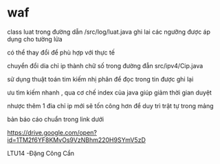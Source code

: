 # waf
class luat trong đường dẫn /src/log/luat.java ghi lai các ngưỡng được áp dụng cho tường lửa

có thể thay đổi để phù hợp với thực tế

chuyển đổi dia chỉ ip thành chữ số trong đường đẫn src/ipv4/Cip.java

sử dụng thuật toán tim kiếm nhị phân để đọc trong tin được ghi lại

ưu tìm kiếm nhanh , qua cơ chế index của java giúp giảm thời gian duyệt

nhược thêm 1 đia chỉ ip mới sẽ tốn công hơn để duy trì trật tự trong mảng

bản báo cáo chuẩn trong link dưới

https://drive.google.com/open?id=1TM2f6YF8KMvOs9VzNBhm220H9SYmV5zD

LTU14 -Đặng Công Cẩn
